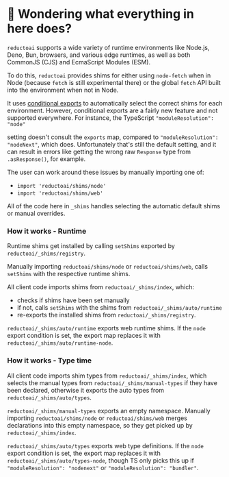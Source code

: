 # 👋 Wondering what everything in here does?

`reductoai` supports a wide variety of runtime environments like Node.js, Deno, Bun, browsers, and various
edge runtimes, as well as both CommonJS (CJS) and EcmaScript Modules (ESM).

To do this, `reductoai` provides shims for either using `node-fetch` when in Node (because `fetch` is still experimental there) or the global `fetch` API built into the environment when not in Node.

It uses [conditional exports](https://nodejs.org/api/packages.html#conditional-exports) to
automatically select the correct shims for each environment. However, conditional exports are a fairly new
feature and not supported everywhere. For instance, the TypeScript `"moduleResolution": "node"`

setting doesn't consult the `exports` map, compared to `"moduleResolution": "nodeNext"`, which does.
Unfortunately that's still the default setting, and it can result in errors like
getting the wrong raw `Response` type from `.asResponse()`, for example.

The user can work around these issues by manually importing one of:

- `import 'reductoai/shims/node'`
- `import 'reductoai/shims/web'`

All of the code here in `_shims` handles selecting the automatic default shims or manual overrides.

### How it works - Runtime

Runtime shims get installed by calling `setShims` exported by `reductoai/_shims/registry`.

Manually importing `reductoai/shims/node` or `reductoai/shims/web`, calls `setShims` with the respective runtime shims.

All client code imports shims from `reductoai/_shims/index`, which:

- checks if shims have been set manually
- if not, calls `setShims` with the shims from `reductoai/_shims/auto/runtime`
- re-exports the installed shims from `reductoai/_shims/registry`.

`reductoai/_shims/auto/runtime` exports web runtime shims.
If the `node` export condition is set, the export map replaces it with `reductoai/_shims/auto/runtime-node`.

### How it works - Type time

All client code imports shim types from `reductoai/_shims/index`, which selects the manual types from `reductoai/_shims/manual-types` if they have been declared, otherwise it exports the auto types from `reductoai/_shims/auto/types`.

`reductoai/_shims/manual-types` exports an empty namespace.
Manually importing `reductoai/shims/node` or `reductoai/shims/web` merges declarations into this empty namespace, so they get picked up by `reductoai/_shims/index`.

`reductoai/_shims/auto/types` exports web type definitions.
If the `node` export condition is set, the export map replaces it with `reductoai/_shims/auto/types-node`, though TS only picks this up if `"moduleResolution": "nodenext"` or `"moduleResolution": "bundler"`.

